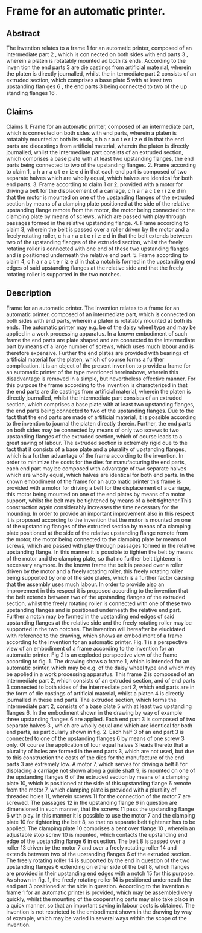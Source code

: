 # Frame for an automatic printer.

## Abstract
The invention relates to a frame 1 for an automatic printer, composed of an intermediate part 2 , which is con nected on both sides with end parts 3 , wherein a platen is rotatably mounted ad both its ends. According to the inven tion the end parts 3 are die castings from artificial mate rial, wherein the platen is directly journalled, whilst the in termediate part 2 consists of an extruded section, which comprises a base plate 5 with at least two upstanding flan ges 6 , the end parts 3 being connected to two of the up standing flanges 16 .

## Claims
Claims 1. Frame for an automatic printer, composed of an intermediate part, which is connected on both sides with end parts, wherein a platen is rotatably mounted at both its ends, c h a r a c t e r i z e d in that the end parts are diecastings from artificial material, wherein the platen is directly journalled, whilst the intermediate part consists of an extruded section, which comprises a base plate with at least two upstanding flanges, the end parts being connected to two of the upstanding flanges. 2. Frame according to claim 1, c h a r a c t e r iz e d in that each end part is composed of two separate halves which are wholly equal, which halves are identical for both end parts. 3. Frame according to claim 1 or 2, provided with a motor for driving a belt for the displacement of a carriage, c h a r a c t e r i z e d in that the motor is mounted on one of the upstanding flanges of the extruded section by means of a clamping plate positioned at the side of the relative upstanding flange remote from the motor, the motor being connected to the clamping plate by means of screws, which are passed with play through passages formed in the relative upstanding flange. 4. Frame according to claim 3, wherein the belt is passed over a roller driven by the motor and a freely rotating roller, c h a r a c t e r i z e d in that the belt extends between two of the upstanding flanges of the extruded section, whilst the freely rotating roller is connected with one end of these two upstanding flanges and is positioned underneath the relative end part. 5. Frame according to claim 4, c h a r a c t e r iz e d in that a notch is formed in the upstanding end edges of said upstanding flanges at the relative side and that the freely rotating roller is supported in the two notches.

## Description
Frame for an automatic printer. The invention relates to a frame for an automatic printer, composed of an intermediate part, which is connected on both sides with end parts, wherein a platen is rotatably mounted at both its ends. The automatic printer may e.g. be of the daisy wheel type and may be applied in a work processing apparatus. In a known embodiment of such frame the end parts are plate shaped and are connected to the intermediate part by means of a large number of screws, which uses much labour and is therefore expensive. Further the end plates are provided with bearings of artificial material for the platen, which of course forms a further complication. It is an object of the present invention to provide a frame for an automatic printer of the type mentioned hereinabove, wherein this disadvantage is removed in a simple, but nevertheless effective manner. For this purpose the frame according to the invention is characterized in that the end parts are die castings from artificial material, wherein the platen is directly journalled, whilst the intermediate part consists of an extruded section, which comprises a base plate with at least two upstanding flanges, the end parts being connected to two of the upstanding flanges. Due to the fact that the end parts are made of artificial material, it is possible according to the invention to journal the platen directly therein. Further, the end parts on both sides may be connected by means of only two screws to two upstanding flanges of the extruded section, which of course leads to a great saving of labour. The extruded section is extremely rigid due to the fact that it consists of a base plate and a plurality of upstanding flanges, which is a further advantage of the frame according to the invention. In order to minimize the costs for the dies for manufacturing the end parts, each end part may be composed with advantage of two separate halves which are wholly equal, which halves are identical for both end parts. In the known embodiment of the frame for an auto matic printer this frame is provided with a motor for driving a belt for the displacement of a carriage, this motor being mounted on one of the end plates by means of a motor support, whilst the belt may be tightened by means of a belt tightener.This construction again considerably increases the time necessary for the mounting. In order to provide an important improvement also in this respect it is proposed according to the invention that the motor is mounted on one of the upstanding flanges of the extruded section by means of a clamping plate positioned at the side of the relative upstanding flange remote from the motor, the motor being connected to the clamping plate by means of screws, which are passed with play through passages formed in the relative upstanding flange. In this manner it is possible to tighten the belt by means of the motor and the clamping plate, so that no further belt tightener is necessary anymore. In the known frame the belt is passed over a roller driven by the motor and a freely rotating roller, this freely rotating roller being supported by one of the side plates, which is a further factor causing that the assembly uses much labour. In order to provide also an improvement in this respect it is proposed according to the invention that the belt extends between two of the upstanding flanges of the extruded section, whilst the freely rotating roller is connected with one of these two upstanding flanges and is positioned underneath the relative end part. Further a notch may be formed in the upstanding end edges of said upstanding flanges at the relative side and the freely rotating roller may be supported in the two notches. The invention will hereafter be elucidated with reference to the drawing, which shows an embodiment of a frame according to the invention for an automatic printer. Fig. 1 is a perspective view of an embodiment of a frame according to the invention for an automatic printer. Fig 2 is an exploded perspective view of the frame according to fig. 1. The drawing shows a frame 1, which is intended for an automatic printer, which may be e.g. of the daisy wheel type and which may be applied in a work processing apparatus. This frame 2 is composed of an intermediate part 2, which consists of an extruded section, and of end parts 3 connected to both sides of the intermediate part 2, which end parts are in the form of die castings of artificial material, whilst a platen 4 is directly journalled in these end parts. The extruded section, which forms the intermediate part 2, consists of a base plate 5 with at least two upstanding flanges 6. In the embodiment shown in the drawing by way of example three upstanding flanges 6 are applied. Each end part 3 is composed of two separate halves 3 , which are wholly equal and which are identical for both end parts, as particularly shown in fig. 2. Each half 3 of an end part 3 is connected to one of the upstanding flanges 6 by means of one screw 3 only. Of course the application of four equal halves 3 leads thereto that a plurality of holes are formed in the end parts 3, which are not used, but due to this construction the costs of the dies for the manufacture of the end parts 3 are extremely low. A motor 7, which serves for driving a belt 8 for displacing a carriage not shown along a guide shaft 9, is mounted on one of the upstanding flanges 6 of the extruded section by means of a clamping plate 10, which is positioned at the side of this upstanding flange 6 remote from the motor 7, which clamping plate is provided with a plurality of threaded holes 11, wherein screws 11 for the connection of the motor 7 are screwed. The passages 12 in the upstanding flange 6 in question are dimensioned in such manner, that the screws 11 pass the upstanding flange 6 with play. In this manner it is possible to use the motor 7 and the clamping plate 10 for tightening the belt 8, so that no separate belt tightener has to be applied. The clamping plate 10 comprises a bent over flange 10 , wherein an adjustable stop screw 10 is mounted, which contacts the upstanding end edge of the upstanding flange 6 in question. The belt 8 is passed over a roller 13 driven by the motor 7 and over a freely rotating roller 14 and extends between two of the upstanding flanges 6 of the extruded section. The freely rotating roller 14 is supported by the end in question of the two upstanding flanges 6 extending on either side of the belt 8, which flanges are provided in their upstanding end edges with a notch 15 for this purpose. As shown in fig. 1, the freely rotating roller 14 is positioned underneath the end part 3 positioned at the side in question. According to the invention a frame 1 for an automatic printer is provided, which may be assembled very quickly, whilst the mounting of the cooperating parts may also take place in a quick manner, so that an important saving in labour costs is obtained. The invention is not restricted to the embodiment shown in the drawing by way of example, which may be varied in several ways within the scope of the invention.